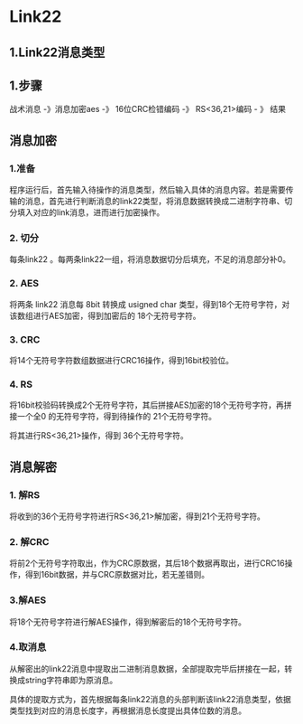 # Link22
## 1.Link22消息类型

## 1.步骤
战术消息 -》消息加密aes -》 16位CRC检错编码 -》 RS<36,21>编码 - 》 结果

## 消息加密

### 1.准备

程序运行后，首先输入待操作的消息类型，然后输入具体的消息内容。若是需要传输的消息，首先进行判断消息的link22类型，将消息数据转换成二进制字符串、切分填入对应的link消息，进而进行加密操作。

### 2. 切分

每条link22  。每两条link22一组，将消息数据切分后填充，不足的消息部分补0。

### 2. AES

将两条 link22 消息每 8bit 转换成 usigned char 类型，得到18个无符号字符，对该数组进行AES加密，得到加密后的 18个无符号字符。

### 3. CRC

将14个无符号字符数组数据进行CRC16操作，得到16bit校验位。

### 4. RS

将16bit校验码转换成2个无符号字符，其后拼接AES加密的18个无符号字符，再拼接一个全0 的无符号字符，得到待操作的 21个无符号字符。

将其进行RS<36,21>操作，得到 36个无符号字符。

## 消息解密

### 1. 解RS

将收到的36个无符号字符进行RS<36,21>解加密，得到21个无符号字符。

### 2. 解CRC

将前2个无符号字符取出，作为CRC原数据，其后18个数据再取出，进行CRC16操作，得到16bit数据，并与CRC原数据对比，若无差错则。
### 3.解AES

将18个无符号字符进行解AES操作，得到解密后的18个无符号字符。

### 4.取消息

从解密出的link22消息中提取出二进制消息数据，全部提取完毕后拼接在一起，转换成string字符串即为原消息。

具体的提取方式为，首先根据每条link22消息的头部判断该link22消息类型，依据类型找到对应的消息长度字，再根据消息长度提出具体位数的消息。
